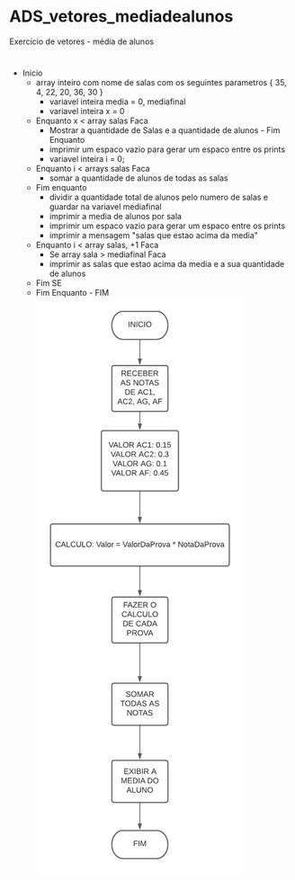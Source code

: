 # ADS_vetores_mediadealunos
Exercício de vetores - média de alunos
#
   - Inicio
       - array inteiro com nome de salas com os seguintes parametros { 35, 4, 22, 20, 36, 30 }
         - variavel inteira media = 0, mediafinal
         - variavel inteira x = 0
        - Enquanto x < array salas Faca
          - Mostrar a quantidade de Salas e a quantidade de alunos
         - Fim Enquanto
           - imprimir um espaco vazio para gerar um espaco entre os prints
           - variavel inteira i = 0;
        - Enquanto i < arrays salas Faca
          - somar a quantidade de alunos de todas as salas
        - Fim enquanto
          - dividir a quantidade total de alunos pelo numero de salas e guardar na variavel mediafinal
          - imprimir a media de alunos por sala
          - imprimir um espaco vazio para gerar um espaco entre os prints
          - imprimir a mensagem "salas que estao acima da media"
        - Enquanto i < array salas, +1 Faca
          - Se array sala > mediafinal Faca
          - imprimir as salas que estao acima da media e a sua quantidade de alunos
        - Fim SE
      - Fim Enquanto
    - FIM
![isso é uma imagem](https://github.com/PabloRomeroDLM/programacao_exercicio_mediafinal/blob/main/media%20final.png)
